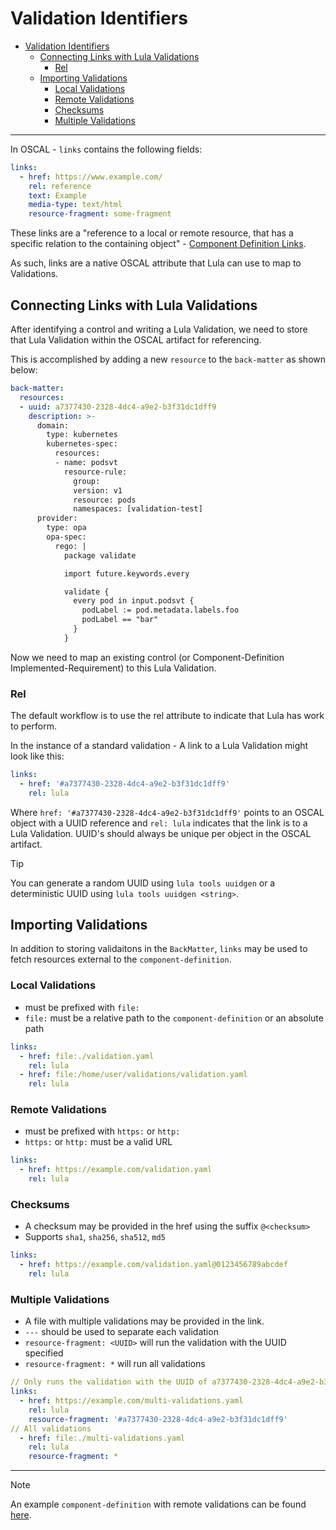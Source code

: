 # Validation Identifiers

- [Validation Identifiers](#validation-identifiers)
  - [Connecting Links with Lula Validations](#connecting-links-with-lula-validations)
    - [Rel](#rel)
  - [Importing Validations](#importing-validations)
    - [Local Validations](#local-validations)
    - [Remote Validations](#remote-validations)
    - [Checksums](#checksums)
    - [Multiple Validations](#multiple-validations)
___
In OSCAL - `links` contains the following fields:
```yaml
links:
  - href: https://www.example.com/
    rel: reference
    text: Example
    media-type: text/html
    resource-fragment: some-fragment
```

These links are a "reference to a local or remote resource, that has a specific relation to the containing object" - [Component Definition Links](https://pages.nist.gov/OSCAL-Reference/models/v1.1.2/component-definition/json-reference/#/component-definition/components/links).

As such, links are a native OSCAL attribute that Lula can use to map to Validations. 

## Connecting Links with Lula Validations

After identifying a control and writing a Lula Validation, we need to store that Lula Validation within the OSCAL artifact for referencing.

This is accomplished by adding a new `resource` to the `back-matter` as shown below:

```yaml
back-matter:
  resources:
  - uuid: a7377430-2328-4dc4-a9e2-b3f31dc1dff9
    description: >-
      domain:
        type: kubernetes
        kubernetes-spec:
          resources:
          - name: podsvt 
            resource-rule:   
              group: 
              version: v1
              resource: pods
              namespaces: [validation-test] 
      provider: 
        type: opa
        opa-spec:
          rego: |
            package validate

            import future.keywords.every

            validate {
              every pod in input.podsvt {
                podLabel := pod.metadata.labels.foo
                podLabel == "bar"
              }
            }
```

Now we need to map an existing control (or Component-Definition Implemented-Requirement) to this Lula Validation. 

### Rel
The default workflow is to use the rel attribute to indicate that Lula has work to perform.

In the instance of a standard validation - A link to a Lula Validation might look like this:
```yaml
links:
  - href: '#a7377430-2328-4dc4-a9e2-b3f31dc1dff9'
    rel: lula
```

Where `href: '#a7377430-2328-4dc4-a9e2-b3f31dc1dff9'` points to an OSCAL object with a UUID reference and `rel: lula` indicates that the link is to a Lula Validation.
UUID's should always be unique per object in the OSCAL artifact.


> [!TIP]
> You can generate a random UUID using `lula tools uuidgen` or a deterministic UUID using `lula tools uuidgen <string>`.

## Importing Validations
In addition to storing validaitons in the `BackMatter`, `links` may be used to fetch resources external to the `component-definition`.

### Local Validations
- must be prefixed with `file:`
- `file:` must be a relative path to the `component-definition` or an absolute path
```yaml
links:
  - href: file:./validation.yaml
    rel: lula
  - href: file:/home/user/validations/validation.yaml
    rel: lula
```

### Remote Validations
- must be prefixed with `https:` or `http:`
- `https:` or `http:` must be a valid URL
```yaml
links:
  - href: https://example.com/validation.yaml
    rel: lula
```

### Checksums
- A checksum may be provided in the href using the suffix `@<checksum>` 
- Supports `sha1`, `sha256`, `sha512`, `md5`
```yaml
links:
  - href: https://example.com/validation.yaml@0123456789abcdef
    rel: lula
```

### Multiple Validations 
- A file with multiple validations may be provided in the link.
- `---` should be used to separate each validation
- `resource-fragment: <UUID>` will run the validation with the UUID specified
- `resource-fragment: *` will run all validations
```yaml
// Only runs the validation with the UUID of a7377430-2328-4dc4-a9e2-b3f31dc1dff9
links:
  - href: https://example.com/multi-validations.yaml
    rel: lula
    resource-fragment: '#a7377430-2328-4dc4-a9e2-b3f31dc1dff9'
// All validations
  - href: file:./multi-validations.yaml
    rel: lula
    resource-fragment: *
```
___ 
> [!NOTE]
> An example `component-definition` with remote validations can be found [here](../src/test/e2e/scenarios/remote-validations/component-definition.yaml).
